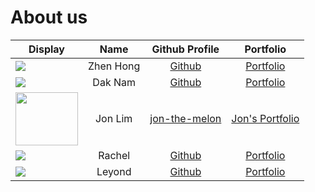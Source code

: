 # About us

Display | Name | Github Profile | Portfolio 
--------|:----:|:--------------:|:---------:
![](https://via.placeholder.com/100.png?text=Photo) | Zhen Hong | [Github](https://github.com/) | [Portfolio](docs/team/johndoe.md)
![](https://via.placeholder.com/100.png?text=Photo) | Dak Nam | [Github](https://github.com/daknam2001) | [Portfolio](docs/team/johndoe.md)
<img height="85" src="D:\MEMES\pepe punch.jpg" width="100"/> | Jon Lim | [jon-the-melon](https://github.com/jon-the-melon) | [Jon's Portfolio](docs/team/johndoe.md)
![](https://via.placeholder.com/100.png?text=Photo) | Rachel | [Github](https://github.com/) | [Portfolio](docs/team/johndoe.md)
![](https://via.placeholder.com/100.png?text=Photo) | Leyond | [Github](https://github.com/leyondlee) | [Portfolio](docs/team/leyond.md)
